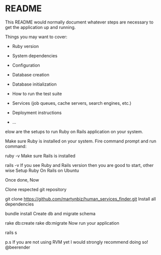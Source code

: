 # README

This README would normally document whatever steps are necessary to get the
application up and running.

Things you may want to cover:

* Ruby version

* System dependencies

* Configuration

* Database creation

* Database initialization

* How to run the test suite

* Services (job queues, cache servers, search engines, etc.)

* Deployment instructions

* ...

elow are the setups to run Ruby on Rails application on your system.

Make sure Ruby is installed on your system. Fire command prompt and run command:

ruby -v
Make sure Rails is installed

rails -v
If you see Ruby and Rails version then you are good to start, other wise Setup Ruby On Rails on Ubuntu

Once done, Now

Clone respected git repository

git clone https://github.com/martynbiz/human_services_finder.git
Install all dependencies

bundle install
Create db and migrate schema

rake db:create
rake db:migrate
Now run your application

rails s

p.s If you are not using RVM yet I would strongly recommend doing so!
@beerender

